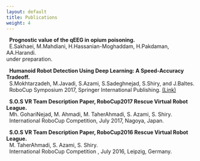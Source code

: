 ```yaml
---
layout: default
title: Publications
weight: 4
--- 
```

&nbsp;&nbsp;**Prognostic value of the qEEG in opium poisoning.**<br>
&nbsp;&nbsp;E.Sakhaei, M.Mahdiani, H.Hassanian-Moghaddam, H.Pakdaman, AA.Harandi.<br>
under preparation.

&nbsp;&nbsp;**Humanoid Robot Detection Using Deep Learning: A Speed-Accuracy Tradeoff.**<br>
&nbsp;&nbsp;S.Mokhtarzadeh, M.Javadi, S.Azami, S.Sadeghnejad, S.Shiry, and J.Baltes. <br>
&nbsp;&nbsp;RoboCup Symposium 2017, Springer International Publishing.
<a href="https://www.robocup2017.org/file/symposium/RoboCup_Symposium_2017_paper_41.pdf">(Link)</a>

&nbsp;&nbsp;**S.O.S VR Team Description Paper, RoboCup2017 Rescue Virtual Robot League.**<br>
&nbsp;&nbsp;Mh. GohariNejad, M. Ahmadi, M. TaherAhmadi, S. Azami, S. Shiry. <br>
&nbsp;&nbsp;International RoboCup Competition, July 2017, Nagoya, Japan.


&nbsp;&nbsp;**S.O.S VR Team Description Paper, RoboCup2016 Rescue Virtual Robot League.**<br>
&nbsp;&nbsp;M. TaherAhmadi, S. Azami, S. Shiry. <br>
&nbsp;&nbsp;International RoboCup Competition , July 2016, Leipzig, Germany.
